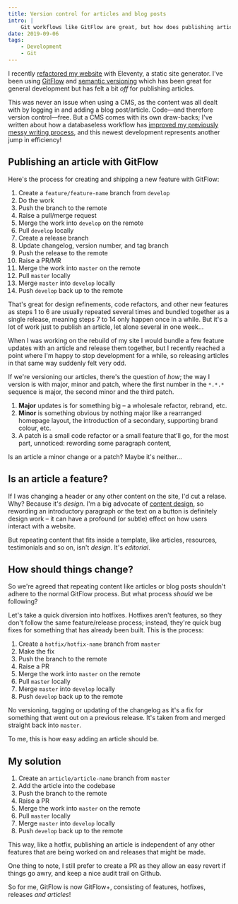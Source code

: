 ```yaml
---
title: Version control for articles and blog posts
intro: |
    Git workflows like GitFlow are great, but how does publishing articles fit in when using a static site generator? Here's how I'm doing it.
date: 2019-09-06
tags:
    - Development
    - Git
---
```


I recently [refactored my website](/blog/website-version-5) with Eleventy, a static site generator. I've been using [GitFlow](https://www.git-tower.com/learn/git/ebook/en/command-line/advanced-topics/git-flow) and [semantic versioning](https://semver.org/spec/v2.0.0.html) which has been great for general development but has felt a bit *off* for publishing articles.

This was never an issue when using a CMS, as the content was all dealt with by logging in and adding a blog post/article. Code—and therefore version control—free. But a CMS comes with its own draw-backs; I've written about how a databaseless workflow has [improved my previously messy writing process](/blog/refining-my-writing-process), and this newest development represents another jump in efficiency!


## Publishing an article with GitFlow

Here's the process for creating and shipping a new feature with GitFlow:

1. Create a `feature/feature-name` branch from `develop`
2. Do the work
3. Push the branch to the remote
4. Raise a pull/merge request
5. Merge the work into `develop` on the remote
6. Pull `develop` locally
7. Create a release branch
8. Update changelog, version number, and tag branch
9. Push the release to the remote
10. Raise a PR/MR
11. Merge the work into `master` on the remote
12. Pull `master` locally
13. Merge `master` into `develop` locally
14. Push `develop` back up to the remote

That's great for design refinements, code refactors, and other new features as steps 1 to 6 are usually repeated several times and bundled together as a single release, meaning steps 7 to 14 only happen once in a while. But it's a lot of work just to publish an article, let alone several in one week…

When I was working on the rebuild of my site I would bundle a few feature updates with an article and release them together, but I recently reached a point where I'm happy to stop development for a while, so releasing articles in that same way suddenly felt very odd.

If we're versioning our articles, there's the question of *how*; the way I version is with major, minor and patch, where the first number in the `*.*.*` sequence is major, the second minor and the third patch.

1. <b>Major</b> updates is for something big – a wholesale refactor, rebrand, etc.
2. <b>Minor</b> is something obvious by nothing major like a rearranged homepage layout, the introduction of a secondary, supporting brand colour, etc.
3. A patch is a small code refactor or a small feature that’ll go, for the most part, unnoticed: rewording some paragraph content,

Is an article a minor change or a patch? Maybe it's neither…


## Is an article a feature?

If I was changing a header or any other content on the site, I'd cut a relase. Why? Because it's *design*. I'm a big advocate of [content design](https://gds.blog.gov.uk/2014/03/14/what-we-mean-when-we-talk-about-content-design/), so rewording an introductory paragraph or the text on a button is definitely design work – it can have a profound (or subtle) effect on how users interact with a website.

But repeating content that fits inside a template, like articles, resources, testimonials and so on, isn't *design*. It's *editorial*.


## How should things change?

So we're agreed that repeating content like articles or blog posts shouldn't adhere to the normal GitFlow process. But what process *should* we be following?

Let's take a quick diversion into hotfixes. Hotfixes aren't features, so they don't follow the same feature/release process; instead, they're quick bug fixes for something that has already been built. This is the process:

1. Create a `hotfix/hotfix-name` branch from `master`
2. Make the fix
3. Push the branch to the remote
4. Raise a PR
5. Merge the work into `master` on the remote
6. Pull `master` locally
7. Merge `master` into `develop` locally
8. Push `develop` back up to the remote

No versioning, tagging or updating of the changelog as it's a fix for something that went out on a previous release. It's taken from and merged straight back into `master`.

To me, this is how easy adding an article should be.


## My solution

1. Create an `article/article-name` branch from `master`
2. Add the article into the codebase
3. Push the branch to the remote
4. Raise a PR
5. Merge the work into `master` on the remote
6. Pull `master` locally
7. Merge `master` into `develop` locally
8. Push `develop` back up to the remote

This way, like a hotfix, publishing an article is independent of any other features that are being worked on and releases that might be made.

One thing to note, I still prefer to create a PR as they allow an easy revert if things go awry, and keep a nice audit trail on Github.

So for me, GitFlow is now GitFlow+, consisting of features, hotfixes, releases *and articles*!
